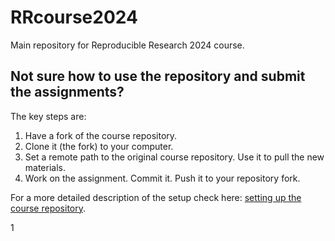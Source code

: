 # RRcourse2024
Main repository for Reproducible Research 2024 course.

## Not sure how to use the repository and submit the assignments? 

The key steps are:
1) Have a fork of the course repository.
2) Clone it (the fork) to your computer.
3) Set a remote path to the original course repository. Use it to pull the new materials.
4) Work on the assignment. Commit it. Push it to your repository fork.

For a more detailed description of the setup check here: [setting up the course repository](https://hackmd.io/@WHardy/git-setup24).

1